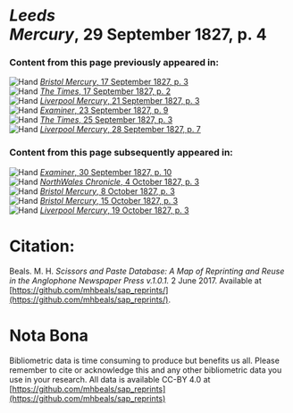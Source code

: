 # *Leeds Mercury*, 29 September 1827, p. 4  
  
### Content from this page previously appeared in:  
![Hand](http://scissorsandpaste.net/wp-content/uploads/2017/06/smallhandpointer.png) [*Bristol Mercury*, 17 September 1827, p. 3](https://mhbeals.github.io/sap_html/Bristol-Mercury/Bristol-Mercury-17-September-1827-p-3)  
![Hand](http://scissorsandpaste.net/wp-content/uploads/2017/06/smallhandpointer.png) [*The Times*, 17 September 1827, p. 2](https://mhbeals.github.io/sap_html/The-Times/The-Times-17-September-1827-p-2)  
![Hand](http://scissorsandpaste.net/wp-content/uploads/2017/06/smallhandpointer.png) [*Liverpool Mercury*, 21 September 1827, p. 3](https://mhbeals.github.io/sap_html/Liverpool-Mercury/Liverpool-Mercury-21-September-1827-p-3)  
![Hand](http://scissorsandpaste.net/wp-content/uploads/2017/06/smallhandpointer.png) [*Examiner*, 23 September 1827, p. 9](https://mhbeals.github.io/sap_html/Examiner/Examiner-23-September-1827-p-9)  
![Hand](http://scissorsandpaste.net/wp-content/uploads/2017/06/smallhandpointer.png) [*The Times*, 25 September 1827, p. 3](https://mhbeals.github.io/sap_html/The-Times/The-Times-25-September-1827-p-3)  
![Hand](http://scissorsandpaste.net/wp-content/uploads/2017/06/smallhandpointer.png) [*Liverpool Mercury*, 28 September 1827, p. 7](https://mhbeals.github.io/sap_html/Liverpool-Mercury/Liverpool-Mercury-28-September-1827-p-7)  
  
### Content from this page subsequently appeared in:  
![Hand](http://scissorsandpaste.net/wp-content/uploads/2017/06/smallhandpointer.png) [*Examiner*, 30 September 1827, p. 10](https://mhbeals.github.io/sap_html/Examiner/Examiner-30-September-1827-p-10)  
![Hand](http://scissorsandpaste.net/wp-content/uploads/2017/06/smallhandpointer.png) [*NorthWales Chronicle*, 4 October 1827, p. 3](https://mhbeals.github.io/sap_html/NorthWales-Chronicle/NorthWales-Chronicle-4-October-1827-p-3)  
![Hand](http://scissorsandpaste.net/wp-content/uploads/2017/06/smallhandpointer.png) [*Bristol Mercury*, 8 October 1827, p. 3](https://mhbeals.github.io/sap_html/Bristol-Mercury/Bristol-Mercury-8-October-1827-p-3)  
![Hand](http://scissorsandpaste.net/wp-content/uploads/2017/06/smallhandpointer.png) [*Bristol Mercury*, 15 October 1827, p. 3](https://mhbeals.github.io/sap_html/Bristol-Mercury/Bristol-Mercury-15-October-1827-p-3)  
![Hand](http://scissorsandpaste.net/wp-content/uploads/2017/06/smallhandpointer.png) [*Liverpool Mercury*, 19 October 1827, p. 3](https://mhbeals.github.io/sap_html/Liverpool-Mercury/Liverpool-Mercury-19-October-1827-p-3)  


# Citation: 

Beals. M. H. *Scissors and Paste Database: A Map of Reprinting and Reuse in the Anglophone Newspaper Press v.1.0.1.* 2 June 2017. Available at [https://github.com/mhbeals/sap_reprints/](https://github.com/mhbeals/sap_reprints/). 

# Nota Bona

Bibliometric data is time consuming to produce but benefits us all. Please remember to cite or acknowledge this and any other bibliometric data you use in your research. All data is available CC-BY 4.0 at [https://github.com/mhbeals/sap_reprints](https://github.com/mhbeals/sap_reprints)